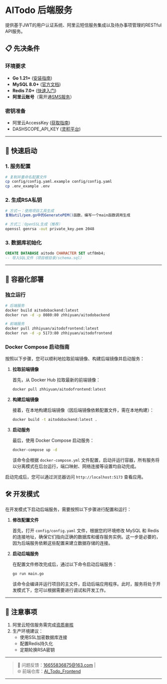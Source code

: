 # AITodo 后端服务

提供基于JWT的用户认证系统、阿里云短信服务集成以及待办事项管理的RESTful API服务。

## 📋 先决条件

### 环境要求
- **Go 1.21+** ([安装指南](https://go.dev/doc/install))
- **MySQL 8.0+** ([官方文档](https://dev.mysql.com/doc/))
- **Redis 7.0+** ([快速入门](https://redis.io/docs/install))
- **阿里云账号**（需开通[SMS服务](https://www.aliyun.com/product/sms)）

### 密钥准备
- 阿里云AccessKey ([获取指南](https://help.aliyun.com/zh/ram/user-guide/create-an-accesskey-pair))
- DASHSCOPE_API_KEY ([灵积平台](https://help.aliyun.com/zh/dashscope/developer-reference/activate-dashscope-and-create-an-api-key))

---

## 🚀 快速启动

### 1. 服务配置
```bash
# 复制并重命名配置文件
cp config/config.yaml.example config/config.yaml
cp .env_example .env
```

### 2. 生成RSA私钥
```bash
# 方式一：使用项目工具生成
复制util/pem.go中的GeneratePEM()函数，编写一个main函数调用生成

# 方式二：OpenSSL生成（推荐）
openssl genrsa -out private_key.pem 2048
```

### 3. 数据库初始化
```sql
CREATE DATABASE aitodo CHARACTER SET utf8mb4;
-- 导入SQL文件（项目根目录/schema.sql）
```

---

## 🐳 容器化部署

### 独立运行
```bash
# 后端服务
docker build aitodobackend:latest
docker run -d -p 8080:80 zhhiyuan/aitodobackend

# 前端服务
docker pull zhhiyuan/aitodofrontend:latest
docker run -d -p 5173:80 zhhiyuan/aitodofrontend
```

### Docker Compose 启动指南

按照以下步骤，您可以顺利地拉取前端镜像、构建后端镜像并启动服务：

1. **拉取前端镜像**

   首先，从 Docker Hub 拉取最新的前端镜像：

   ```bash
   docker pull zhhiyuan/aitodofrontend:latest
   ```

2. **构建后端镜像**

   接着，在本地构建后端镜像（因后端镜像依赖配置文件，需在本地构建）：

   ```bash
   docker build -t aitodobackend:latest .
   ```

3. **启动服务**

   最后，使用 Docker Compose 启动服务：

   ```bash
   docker-compose up -d
   ```

   该命令会根据 `docker-compose.yml` 文件配置，启动并运行容器，所有服务将以分离模式在后台运行，端口映射、网络连接等设置均自动完成。

启动完成后，您可以通过浏览器访问 `http://localhost:5173` 查看应用。

## 🛠️ 开发模式

在开发模式下启动后端服务，需要按照以下步骤进行配置和运行：

1. **修改配置文件**

   首先，打开 `config/config.yaml` 文件，根据您的环境修改 MySQL 和 Redis 的连接地址，确保它们指向正确的数据库和缓存服务实例。这一步是必要的，因为后端服务依赖这些配置来建立数据存储的连接。

2. **启动后端服务**

   在配置文件修改完成后，通过以下命令启动后端服务：

   ```bash
   go run main.go
   ```

   该命令会编译并运行项目的主文件，启动后端应用程序。此时，服务将处于开发模式下，您可以根据需要进行调试和开发工作。

---

## 📌 注意事项
1. 阿里云短信服务需完成[资质审核](https://help.aliyun.com/zh/sms/use-cases/apply-for-a-text-message-signature)
2. 生产环境建议：
    - 使用SSL加密数据库连接
    - 配置Redis持久化
    - 定期轮换RSA密钥

---

> 📧 问题反馈：[16655836875@163.com](mailto:zhiyuan@example.com) |  
> 🌐 前端仓库：[AI_Todo_Frontend](https://github.com/zhi-yuan-6/AI_Todo_Frontend)

---